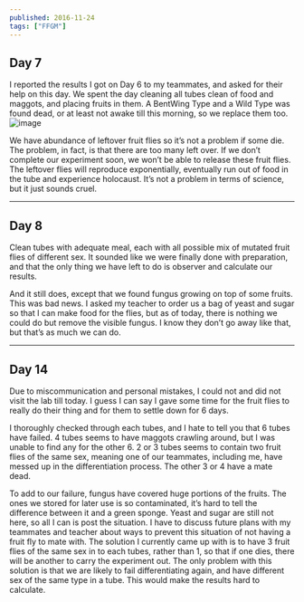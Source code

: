 ```yaml
---
published: 2016-11-24
tags: ["FFGM"]
---
```


## Day 7

I reported the results I got on Day 6 to my teammates, and asked for their help on this day. We spent the day cleaning all tubes clean of food and maggots, and placing fruits in them. A BentWing Type and a Wild Type was found dead, or at least not awake till this morning, so we replace them too.&nbsp;
![image](https://64.media.tumblr.com/6c4afd8d660d44d5ed6f646328459b5b/tumblr_inline_oh7hihbY7X1ryo8a8_540.jpg)

We have abundance of leftover fruit flies so it’s not a problem if some die. The problem, in fact, is that there are too many left over. If we don’t complete our experiment soon, we won’t be able to release these fruit flies. The leftover flies will reproduce exponentially, eventually run out of food in the tube and experience holocaust. It’s not a problem in terms of science, but it just sounds cruel.

---

## Day 8

Clean tubes with adequate meal, each with all possible mix of mutated fruit flies of different sex. It sounded like we were finally done with preparation, and that the only thing we have left to do is observer and calculate our results.

And it still does, except that we found fungus growing on top of some fruits. This was bad news. I asked my teacher to order us a bag of yeast and sugar so that I can make food for the flies, but as of today, there is nothing we could do but remove the visible fungus. I know they don’t go away like that, but that’s as much we can do.

---

## Day 14

Due to miscommunication and personal mistakes, I could not and did not visit the lab till today. I guess I can say I gave some time for the fruit flies to really do their thing and for them to settle down for 6 days.

I thoroughly checked through each tubes, and I hate to tell you that 6 tubes have failed. 4 tubes seems to have maggots crawling around, but I was unable to find any for the other 6. 2 or 3 tubes seems to contain two fruit flies of the same sex, meaning one of our teammates, including me, have messed up in the differentiation process. The other 3 or 4 have a mate dead.

To add to our failure, fungus have covered huge portions of the fruits. The ones we stored for later use is so contaminated, it’s hard to tell the difference between it and a green sponge. Yeast and sugar are still not here, so all I can is post the situation. I have to discuss future plans with my teammates and teacher about ways to prevent this situation of not having a fruit fly to mate with. The solution I currently came up with is to have 3 fruit flies of the same sex in to each tubes, rather than 1, so that if one dies, there will be another to carry the experiment out. The only problem with this solution is that we are likely to fail differentiating again, and have different sex of the same type in a tube. This would make the results hard to calculate.
